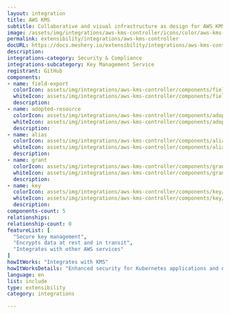 ```yaml
---
layout: integration
title: AWS KMS
subtitle: Collaborative and visual infrastructure as design for AWS KMS
image: /assets/img/integrations/aws-kms-controller/icons/color/aws-kms-controller-color.svg
permalink: extensibility/integrations/aws-kms-controller
docURL: https://docs.meshery.io/extensibility/integrations/aws-kms-controller
description: 
integrations-category: Security & Compliance
integrations-subcategory: Key Management Service
registrant: GitHub
components: 
- name: field-export
  colorIcon: assets/img/integrations/aws-kms-controller/components/field-export/icons/color/field-export-color.svg
  whiteIcon: assets/img/integrations/aws-kms-controller/components/field-export/icons/white/field-export-white.svg
  description: 
- name: adopted-resource
  colorIcon: assets/img/integrations/aws-kms-controller/components/adopted-resource/icons/color/adopted-resource-color.svg
  whiteIcon: assets/img/integrations/aws-kms-controller/components/adopted-resource/icons/white/adopted-resource-white.svg
  description: 
- name: alias
  colorIcon: assets/img/integrations/aws-kms-controller/components/alias/icons/color/alias-color.svg
  whiteIcon: assets/img/integrations/aws-kms-controller/components/alias/icons/white/alias-white.svg
  description: 
- name: grant
  colorIcon: assets/img/integrations/aws-kms-controller/components/grant/icons/color/grant-color.svg
  whiteIcon: assets/img/integrations/aws-kms-controller/components/grant/icons/white/grant-white.svg
  description: 
- name: key
  colorIcon: assets/img/integrations/aws-kms-controller/components/key/icons/color/key-color.svg
  whiteIcon: assets/img/integrations/aws-kms-controller/components/key/icons/white/key-white.svg
  description: 
components-count: 5
relationships: 
relationship-count: 0
featureList: [
  "Secure key management",
  "Encrypts data at rest and in transit",
  "Integrates with other AWS services"
]
howItWorks: "Integrates with KMS"
howItWorksDetails: "Enhanced security for Kubernetes applications and data on AWS"
language: en
list: include
type: extensibility
category: integrations

---
```

